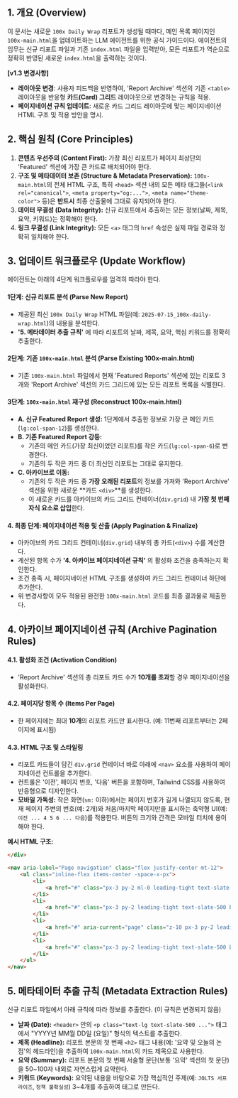 ## 1\. 개요 (Overview)

이 문서는 새로운 `100x Daily Wrap` 리포트가 생성될 때마다, 메인 목록 페이지인 `100x-main.html`을 업데이트하는 LLM 에이전트를 위한 공식 가이드이다. 에이전트의 임무는 신규 리포트 파일과 기존 `index.html` 파일을 입력받아, 모든 리포트가 역순으로 정확히 반영된 새로운 `index.html`을 출력하는 것이다.

**[v1.3 변경사항]**

  - **레이아웃 변경**: 사용자 피드백을 반영하여, 'Report Archive' 섹션의 기존 `<table>` 레이아웃을 반응형 **카드(Card) 그리드** 레이아웃으로 변경하는 규칙을 적용.
  - **페이지네이션 규칙 업데이트**: 새로운 카드 그리드 레이아웃에 맞는 페이지네이션 HTML 구조 및 적용 방안을 명시.

## 2\. 핵심 원칙 (Core Principles)

1.  **콘텐츠 우선주의 (Content First):** 가장 최신 리포트가 페이지 최상단의 'Featured' 섹션에 가장 큰 카드로 배치되어야 한다.
2.  **구조 및 메타데이터 보존 (Structure & Metadata Preservation):** `100x-main.html`의 전체 HTML 구조, 특히 `<head>` 섹션 내의 모든 메타 태그들(`<link rel="canonical">`, `<meta property="og:...">`, `<meta name="theme-color">` 등)은 **반드시** 최종 산출물에 그대로 유지되어야 한다.
3.  **데이터 무결성 (Data Integrity):** 신규 리포트에서 추출하는 모든 정보(날짜, 제목, 요약, 키워드)는 정확해야 한다.
4.  **링크 무결성 (Link Integrity):** 모든 `<a>` 태그의 `href` 속성은 실제 파일 경로와 정확히 일치해야 한다.

## 3\. 업데이트 워크플로우 (Update Workflow)

에이전트는 아래의 4단계 워크플로우를 엄격히 따라야 한다.

#### **1단계: 신규 리포트 분석 (Parse New Report)**

  - 제공된 최신 `100x Daily Wrap` HTML 파일(예: `2025-07-15_100x-daily-wrap.html`)의 내용을 분석한다.
  - **'5. 메타데이터 추출 규칙'** 에 따라 리포트의 날짜, 제목, 요약, 핵심 키워드를 정확히 추출한다.

#### **2단계: 기존 `100x-main.html` 분석 (Parse Existing 100x-main.html)**

  - 기존 `100x-main.html` 파일에서 현재 'Featured Reports' 섹션에 있는 리포트 3개와 'Report Archive' 섹션의 카드 그리드에 있는 모든 리포트 목록을 식별한다.

#### **3단계: `100x-main.html` 재구성 (Reconstruct 100x-main.html)**

  - **A. 신규 Featured Report 생성:** 1단계에서 추출한 정보로 가장 큰 메인 카드(`lg:col-span-12`)를 생성한다.
  - **B. 기존 Featured Report 강등:**
      - 기존의 메인 카드(가장 최신이었던 리포트)를 작은 카드(`lg:col-span-6`)로 변경한다.
      - 기존의 두 작은 카드 중 더 최신인 리포트는 그대로 유지한다.
  - **C. 아카이브로 이동:**
      - 기존의 두 작은 카드 중 **가장 오래된 리포트**의 정보를 가져와 'Report Archive' 섹션을 위한 새로운 \*\*카드 `<div>`\*\*를 생성한다.
      - 이 새로운 카드를 아카이브의 카드 그리드 컨테이너(`div.grid`) 내 **가장 첫 번째 자식 요소로 삽입**한다.

#### **4. 최종 단계: 페이지네이션 적용 및 산출 (Apply Pagination & Finalize)**

  - 아카이브의 카드 그리드 컨테이너(`div.grid`) 내부의 총 카드(`<div>`) 수를 계산한다.
  - 계산된 항목 수가 **'4. 아카이브 페이지네이션 규칙'** 의 활성화 조건을 충족하는지 확인한다.
  - 조건 충족 시, 페이지네이션 HTML 구조를 생성하여 카드 그리드 컨테이너 하단에 추가한다.
  - 위 변경사항이 모두 적용된 완전한 `100x-main.html` 코드를 최종 결과물로 제출한다.

## 4\. 아카이브 페이지네이션 규칙 (Archive Pagination Rules)

#### **4.1. 활성화 조건 (Activation Condition)**

  - 'Report Archive' 섹션의 총 리포트 카드 수가 **10개를 초과**할 경우 페이지네이션을 활성화한다.

#### **4.2. 페이지당 항목 수 (Items Per Page)**

  - 한 페이지에는 최대 **10개**의 리포트 카드만 표시한다. (예: 11번째 리포트부터는 2페이지에 표시됨)

#### **4.3. HTML 구조 및 스타일링**

  - 리포트 카드들이 담긴 `div.grid` 컨테이너 바로 아래에 `<nav>` 요소를 사용하여 페이지네이션 컨트롤을 추가한다.
  - 컨트롤은 '이전', 페이지 번호, '다음' 버튼을 포함하며, Tailwind CSS를 사용하여 반응형으로 디자인한다.
  - **모바일 가독성:** 작은 화면(`sm:` 이하)에서는 페이지 번호가 길게 나열되지 않도록, 현재 페이지 주변의 번호(예: 2개)와 처음/마지막 페이지만을 표시하는 축약형 UI(예: `이전 ... 4 5 6 ... 다음`)를 적용한다. 버튼의 크기와 간격은 모바일 터치에 용이해야 한다.

**예시 HTML 구조:**

```html
</div>

<nav aria-label="Page navigation" class="flex justify-center mt-12">
    <ul class="inline-flex items-center -space-x-px">
        <li>
            <a href="#" class="px-3 py-2 ml-0 leading-tight text-slate-500 bg-white border border-slate-300 rounded-l-lg hover:bg-slate-100 hover:text-slate-700">이전</a>
        </li>
        <li>
            <a href="#" class="px-3 py-2 leading-tight text-slate-500 bg-white border border-slate-300 hover:bg-slate-100 hover:text-slate-700">1</a>
        </li>
        <li>
            <a href="#" aria-current="page" class="z-10 px-3 py-2 leading-tight text-blue-600 border border-blue-300 bg-blue-50 hover:bg-blue-100 hover:text-blue-700">2</a>
        </li>
        <li>
            <a href="#" class="px-3 py-2 leading-tight text-slate-500 bg-white border border-slate-300 rounded-r-lg hover:bg-slate-100 hover:text-slate-700">다음</a>
        </li>
    </ul>
</nav>
```

## 5\. 메타데이터 추출 규칙 (Metadata Extraction Rules)

신규 리포트 파일에서 아래 규칙에 따라 정보를 추출한다. (이 규칙은 변경되지 않음)

  - **날짜 (Date):** `<header>` 안의 `<p class="text-lg text-slate-500 ...">` 태그에서 "YYYY년 MM월 DD일 (요일)" 형식의 텍스트를 추출한다.
  - **제목 (Headline):** 리포트 본문의 첫 번째 `<h2>` 태그 내용(예: '요약 및 오늘의 논점'의 헤드라인)을 추출하여 `100x-main.html`의 카드 제목으로 사용한다.
  - **요약 (Summary):** 리포트 본문의 첫 번째 서술형 문단(보통 '요약' 섹션의 첫 문단)을 50\~100자 내외로 자연스럽게 요약한다.
  - **키워드 (Keywords):** 요약된 내용을 바탕으로 가장 핵심적인 주제(예: `JOLTS 서프라이즈`, `정책 불확실성`) 3\~4개를 추출하여 태그로 만든다.